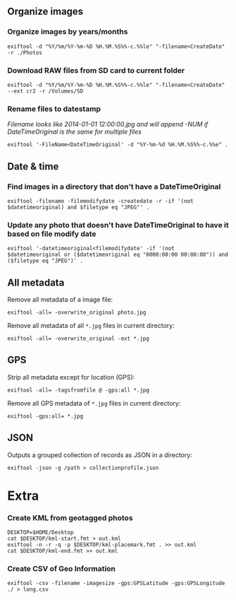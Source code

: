 
## Organize images

### Organize images by years/months

```
exiftool -d "%Y/%m/%Y-%m-%D %H.%M.%S%%-c.%%le" "-filename<CreateDate" -r ./Photos
```
### Download RAW files from SD card to current folder

```
exiftool -d "%Y/%m/%Y-%m-%D %H.%M.%S%%-c.%%le" "-filename<CreateDate" --ext cr2 -r /Volumes/SD
```

### Rename files to datestamp

*Filename looks like 2014-01-01 12:00:00.jpg and will append -NUM if DateTimeOriginal is the same for multiple files*

```
exiftool '-FileName<DateTimeOriginal' -d "%Y-%m-%d %H.%M.%S%%-c.%%e" .  
```  

## Date & time

### Find images in a directory that don't have a DateTimeOriginal ###

```
exiftool -filename -filemodifydate -createdate -r -if '(not $datetimeoriginal) and $filetype eq "JPEG"' .
```    

### Update any photo that doesn't have DateTimeOriginal to have it based on file modify date

```
exiftool '-datetimeoriginal<filemodifydate' -if '(not $datetimeoriginal or ($datetimeoriginal eq "0000:00:00 00:00:00")) and ($filetype eq "JPEG")' .
```

## All metadata

Remove all metadata of a image file:

```
exiftool -all= -overwrite_original photo.jpg
```

Remove all metadata of all `*.jpg` files in current directory:

```
exiftool -all= -overwrite_original -ext *.jpg
```

## GPS

Strip all metadata except for location (GPS):

```
exiftool -all= -tagsfromfile @ -gps:all *.jpg
```
Remove all GPS metadata of `*.jpg` files in current directory:

```
exiftool -gps:all= *.jpg
```

## JSON

Outputs a grouped collection of records as JSON in a directory:

```
exiftool -json -g /path > collectionprofile.json
```

# Extra

### Create KML from geotagged photos

```
DESKTOP=$HOME/Desktop
cat $DESKTOP/kml-start.fmt > out.kml
exiftool -n -r -q -p $DESKTOP/kml-placemark.fmt . >> out.kml
cat $DESKTOP/kml-end.fmt >> out.kml
```
### Create CSV of Geo Information

```
exiftool -csv -filename -imagesize -gps:GPSLatitude -gps:GPSLongitude ./ > long.csv
```
